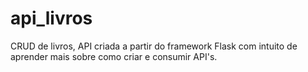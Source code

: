 # api_livros
 CRUD de livros, API criada a partir do framework Flask com intuito de aprender mais sobre como criar e consumir API's.
